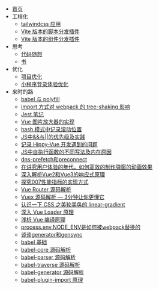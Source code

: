 - [首页](index.md)
- 工程化
  - [tailwindcss 应用](工程化/tailwindcss应用.md)
  - [Vite 版本的脚本分发插件](工程化/Vite版本的脚本分发插件.md)
  - [Vite 版本的组件分发插件](工程化/Vite版本的组件分发插件.md)
- 思考
  - [代码随想](思考/代码随想.md)
  - [书](思考/书.md)
- 优化
  - [项目优化](优化/项目优化.md)
  - [小程序登录体验优化](优化/小程序登录体验优化.md)
- 来时的路
  - [babel 与 polyfill](来时的路/preset-env和polyfill及transform-runtime.md)
  - [import 方式对 webpack 的 tree-shaking 影响](来时的路/import方式对webpack的tree-shaking影响.md)
  - [Jest 笔记](来时的路/Jest单元测试总结.md)
  - [Vue 图片放大器的实现](来时的路/Vue图片放大器的实现.md)
  - [hash 模式中记录滚动位置](来时的路/Vue项目hash模式中记录滚动位置.md)
  - [JS中&&与||的优先级及实践](来时的路/JS中&&与||的优先级及实践.md)
  - [记录 Hippy-Vue 开发遇到的问题](来时的路/记录Hippy-Vue开发遇到的问题.md)
  - [JS中自执行函数的不同写法及内在原因](来时的路/JS中自执行函数的不同写法及内在原因.md)
  - [dns-prefetch和preconnect](来时的路/前端优化之dns-prefetch和preconnect.md)
  - [在讲究用户体验的年代，如何高效的制作弹窗的动画效果](来时的路/在讲究用户体验的年代，如何高效的制作弹窗的动画效果.md)
  - [深入解析Vue2和Vue3的响应式原理](来时的路/深入解析Vue2和Vue3的响应式原理.md)
  - [探究007性能指标的实现方式](来时的路/探究007性能指标的实现方式（首屏加载时间的计算）.md)
  - [Vue Router 源码解析](来时的路/VueRouter源码解析.md)
  - [Vuex 源码解析 — 3分钟让你更懂它](来时的路/Vuex源码解析.md)
  - [认识一下 CSS 之美轮美奂的 linear-gradient](来时的路/认识一下CSS之美轮美奂的linear-gradient.md)
  - [深入 Vue Loader 原理](来时的路/深入VueLoader原理.md)
  - [浅析 Vue 编译原理](来时的路/浅析Vue编译原理.md)
  - [process.env.NODE_ENV是如何被webpack替换的](来时的路/process.env.NODE_ENV是如何被webpack替换的.md)
  - [谈谈generator和gensync](来时的路/谈谈generator和gensync.md)
  - [babel 基础](来时的路/babel基础.md)
  - [babel-core 源码解析](来时的路/babel-core源码解析.md)
  - [babel-parser 源码解析](来时的路/babel-parser源码解析.md)
  - [babel-traverse 源码解析](来时的路/babel-traverse源码解析.md)
  - [babel-generator 源码解析](来时的路/babel-generator源码解析.md)
  - [babel-plugin-import 原理](来时的路/babel-plugin-import原理.md)
